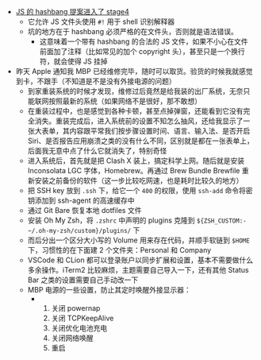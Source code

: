 - [JS 的 hashbang 提案进入了 stage4](https://www.zhihu.com/pin/1533321057531912192)
	- 它允许 JS 文件头使用 `#!` 用于 shell 识别解释器
	- 坑的地方在于 hashbang 必须严格的在文件头，否则就是语法错误。
		- 这意味着一个带有 hashbang 的合法的 JS 文件，如果不小心在文件前面加了注释（比如常见的加个 copyright 头），甚至只是一个换行符，就会使得 JS 挂掉
- 昨天 Apple 通知我 MBP 已经维修完毕，随时可以取货。验货的时候我就感觉到卡，不跟手（不知道是不是没有外接电源的问题）
	- 到家重装系统的时候才发现，维修过后竟然是给我装的出厂系统，无奈只能联网按照最新的系统（如果网络不是很好，那不敢想）
	- 在重装过程中，也是感觉到各种卡顿，甚至点掉弹窗，还能看到它没有完全消失。重装完成后，进入系统前的设置不知怎么抽风，还给我显示了一张大表单，其内容跟平常我们按步骤设置时间、语言、输入法、是否开启 Siri、是否报告应用崩溃之类的没有什么不同，区别就是都在一张表单上，后面我无意中点了什么它就消失了，特别奇怪
	- 进入系统后，首先就是把 Clash X 装上，搞定科学上网。随后就是安装 Inconsolata LGC 字体，Homebrew。再通过 Brew Bundle Brewfile 重新安装之前备份的软件（这一步比较吃网速，也是耗时比较久的地方）
	- 把 SSH key 放到 `.ssh` 下，给它一个 `400` 的权限，使用 `ssh-add` 命令将密钥添加到 ssh-agent 的高速缓存中
	- 通过 Git Bare 恢复本地 dotfiles 文件
	- 安装 Oh My Zsh，将 `.zshrc` 中声明的 plugins 克隆到 `${ZSH_CUSTOM:-~/.oh-my-zsh/custom}/plugins/` 下
	- 而后分出一个区分大小写的 Volume 用来存在代码，并顺手软链到 `$HOME` 下，习惯性的在下面建 2 个文件夹：Personal 和 Company
	- VSCode 和 CLion 都可以登录账户以同步扩展和设置，基本不需要做什么多余操作。iTerm2 比较麻烦，主题需要自己导入一下，还有其他 Status Bar 之类的设置需要自己手动改一下
	- MBP 电源的一些设置，防止其定时唤醒外接显示器：
		- 1. 关闭 powernap
		  2. 关闭 TCPKeepAlive
		  3. 关闭优化电池充电
		  4. 关闭网络唤醒
		  5. 重启